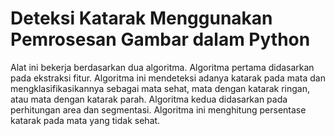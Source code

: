 # Deteksi Katarak Menggunakan Pemrosesan Gambar dalam Python
Alat ini bekerja berdasarkan dua algoritma. Algoritma pertama didasarkan pada ekstraksi fitur. Algoritma ini mendeteksi adanya katarak pada mata dan mengklasifikasikannya sebagai mata sehat, mata dengan katarak ringan, atau mata dengan katarak parah. Algoritma kedua didasarkan pada perhitungan area dan segmentasi. Algoritma ini menghitung persentase katarak pada mata yang tidak sehat.
